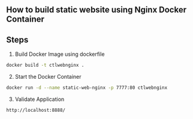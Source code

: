 ## How to build static website using Nginx Docker Container

## Steps

1. Build Docker Image using dockerfile
```bash
docker build -t ctlwebnginx .
```
2. Start the Docker Container
```bash
docker run -d --name static-web-nginx -p 7777:80 ctlwebnginx
```
3. Validate Application
```bash
http://localhost:8888/
```

